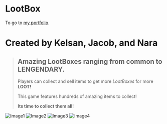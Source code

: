 LootBox 
=========
To go to [my portfolio](https://github.com/Kelsan1000).

Created by Kelsan, Jacob, and Nara
==================================


>
> ## Amazing LootBoxes ranging from common to **LENGENDARY**.
>
> Players can collect and sell items to get more *LootBoxes* for more **LOOT!**
>
> This game features hundreds of amazing items to collect!
>
> **Its time to collect them all!**



![Image1](https://i.imgur.com/QYJMOKY.png)
![Image2](https://i.imgur.com/UOLSfC9.jpg)
![Image3](https://i.imgur.com/yjpyGAr.jpg)
![Image4](https://i.imgur.com/mza1CcS.jpg)




